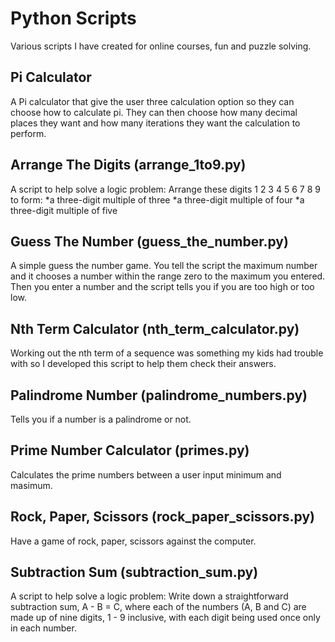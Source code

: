 # Python Scripts
Various scripts I have created for online courses, fun and puzzle solving.



## Pi Calculator

A Pi calculator that give the user three calculation option so they can choose how to calculate pi. They can then choose how many decimal places they want and how many iterations they want the calculation to perform.



## Arrange The Digits (arrange_1to9.py)
A script to help solve a logic problem:
Arrange these digits 1 2 3 4 5 6 7 8 9 to form:
*a three-digit multiple of three
*a three-digit multiple of four
*a three-digit multiple of five



## Guess The Number (guess_the_number.py)
A simple guess the number game. You tell the script the maximum number and it chooses a number within the range zero to the maximum you entered. Then you enter a number and the script tells you if you are too high or too low.



## Nth Term Calculator (nth_term_calculator.py)
Working out the nth term of a sequence was something my kids had trouble with so I developed this script to help them check their answers.



## Palindrome Number (palindrome_numbers.py)
Tells you if a number is a palindrome or not.



## Prime Number Calculator (primes.py)
Calculates the prime numbers between a user input minimum and masimum.



## Rock, Paper, Scissors (rock_paper_scissors.py)
Have a game of rock, paper, scissors against the computer.



## Subtraction Sum (subtraction_sum.py)
A script to help solve a logic problem:
Write down a straightforward subtraction sum, A - B = C, where each of the numbers (A, B and C) are made up of nine digits, 1 - 9 inclusive, with each digit being used once only in each number.
